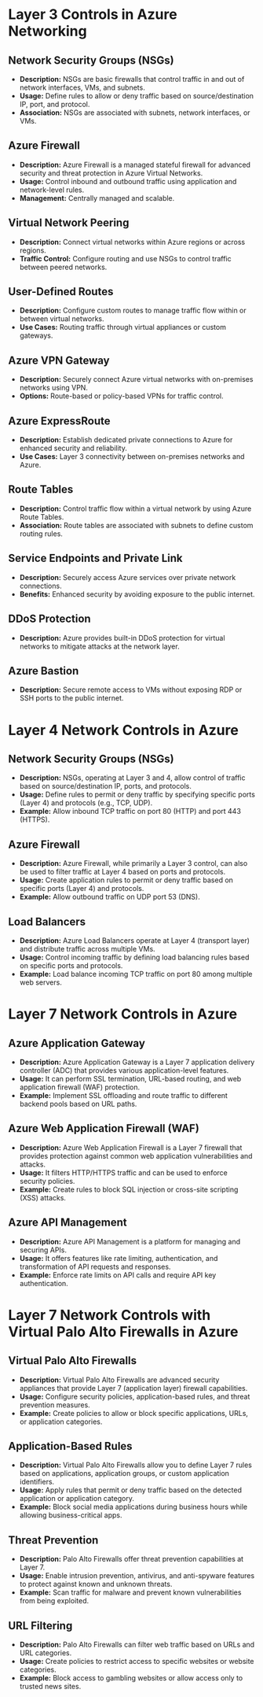 # Layer 3 Controls in Azure Networking

## Network Security Groups (NSGs)
- **Description:** NSGs are basic firewalls that control traffic in and out of network interfaces, VMs, and subnets.
- **Usage:** Define rules to allow or deny traffic based on source/destination IP, port, and protocol.
- **Association:** NSGs are associated with subnets, network interfaces, or VMs.

## Azure Firewall
- **Description:** Azure Firewall is a managed stateful firewall for advanced security and threat protection in Azure Virtual Networks.
- **Usage:** Control inbound and outbound traffic using application and network-level rules.
- **Management:** Centrally managed and scalable.

## Virtual Network Peering
- **Description:** Connect virtual networks within Azure regions or across regions.
- **Traffic Control:** Configure routing and use NSGs to control traffic between peered networks.

## User-Defined Routes
- **Description:** Configure custom routes to manage traffic flow within or between virtual networks.
- **Use Cases:** Routing traffic through virtual appliances or custom gateways.

## Azure VPN Gateway
- **Description:** Securely connect Azure virtual networks with on-premises networks using VPN.
- **Options:** Route-based or policy-based VPNs for traffic control.

## Azure ExpressRoute
- **Description:** Establish dedicated private connections to Azure for enhanced security and reliability.
- **Use Cases:** Layer 3 connectivity between on-premises networks and Azure.

## Route Tables
- **Description:** Control traffic flow within a virtual network by using Azure Route Tables.
- **Association:** Route tables are associated with subnets to define custom routing rules.

## Service Endpoints and Private Link
- **Description:** Securely access Azure services over private network connections.
- **Benefits:** Enhanced security by avoiding exposure to the public internet.

## DDoS Protection
- **Description:** Azure provides built-in DDoS protection for virtual networks to mitigate attacks at the network layer.

## Azure Bastion
- **Description:** Secure remote access to VMs without exposing RDP or SSH ports to the public internet.

# Layer 4 Network Controls in Azure

## Network Security Groups (NSGs)
- **Description:** NSGs, operating at Layer 3 and 4, allow control of traffic based on source/destination IP, ports, and protocols.
- **Usage:** Define rules to permit or deny traffic by specifying specific ports (Layer 4) and protocols (e.g., TCP, UDP).
- **Example:** Allow inbound TCP traffic on port 80 (HTTP) and port 443 (HTTPS).

## Azure Firewall
- **Description:** Azure Firewall, while primarily a Layer 3 control, can also be used to filter traffic at Layer 4 based on ports and protocols.
- **Usage:** Create application rules to permit or deny traffic based on specific ports (Layer 4) and protocols.
- **Example:** Allow outbound traffic on UDP port 53 (DNS).

## Load Balancers
- **Description:** Azure Load Balancers operate at Layer 4 (transport layer) and distribute traffic across multiple VMs.
- **Usage:** Control incoming traffic by defining load balancing rules based on specific ports and protocols.
- **Example:** Load balance incoming TCP traffic on port 80 among multiple web servers.

# Layer 7 Network Controls in Azure

## Azure Application Gateway
- **Description:** Azure Application Gateway is a Layer 7 application delivery controller (ADC) that provides various application-level features.
- **Usage:** It can perform SSL termination, URL-based routing, and web application firewall (WAF) protection.
- **Example:** Implement SSL offloading and route traffic to different backend pools based on URL paths.

## Azure Web Application Firewall (WAF)
- **Description:** Azure Web Application Firewall is a Layer 7 firewall that provides protection against common web application vulnerabilities and attacks.
- **Usage:** It filters HTTP/HTTPS traffic and can be used to enforce security policies.
- **Example:** Create rules to block SQL injection or cross-site scripting (XSS) attacks.

## Azure API Management
- **Description:** Azure API Management is a platform for managing and securing APIs.
- **Usage:** It offers features like rate limiting, authentication, and transformation of API requests and responses.
- **Example:** Enforce rate limits on API calls and require API key authentication.

# Layer 7 Network Controls with Virtual Palo Alto Firewalls in Azure

## Virtual Palo Alto Firewalls
- **Description:** Virtual Palo Alto Firewalls are advanced security appliances that provide Layer 7 (application layer) firewall capabilities.
- **Usage:** Configure security policies, application-based rules, and threat prevention measures.
- **Example:** Create policies to allow or block specific applications, URLs, or application categories.

## Application-Based Rules
- **Description:** Virtual Palo Alto Firewalls allow you to define Layer 7 rules based on applications, application groups, or custom application identifiers.
- **Usage:** Apply rules that permit or deny traffic based on the detected application or application category.
- **Example:** Block social media applications during business hours while allowing business-critical apps.

## Threat Prevention
- **Description:** Palo Alto Firewalls offer threat prevention capabilities at Layer 7.
- **Usage:** Enable intrusion prevention, antivirus, and anti-spyware features to protect against known and unknown threats.
- **Example:** Scan traffic for malware and prevent known vulnerabilities from being exploited.

## URL Filtering
- **Description:** Palo Alto Firewalls can filter web traffic based on URLs and URL categories.
- **Usage:** Create policies to restrict access to specific websites or website categories.
- **Example:** Block access to gambling websites or allow access only to trusted news sites.




